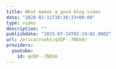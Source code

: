 ```yaml
---
title: What makes a good blog video
date: "2020-02-11T18:38:33+08:00"
type: video
description: ""
publishdate: "2015-07-24T02:19:02.000Z"
url: /ericacrooks/qVQP--7NEk0/
providers:
  youtube:
    id: qVQP--7NEk0
---
```

